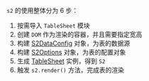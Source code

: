 `s2` 的使用整体分为 6 步：

1. 按需导入 `TableSheet` 模块
2. 创建 `DOM` 作为渲染的容器，并且需要指定宽高
3. 构建 [S2DataConfig](https://s2.antv.vision/zh/docs/api/general/S2DataConfig) 对象，为表的数据源
4. 构建 [S2Options](https://s2.antv.vision/zh/docs/api/general/S2Options) 对象，为表的配置对象
5. 生成 [TableSheet](https://s2.antv.vision/zh/docs/manual/basic/sheet-type/table-mode#tablesheet-%E7%B1%BB%E6%96%B9%E5%BC%8F) 实例，得到 `S2`
6. 触发 `s2.render()` 方法，完成表的渲染
